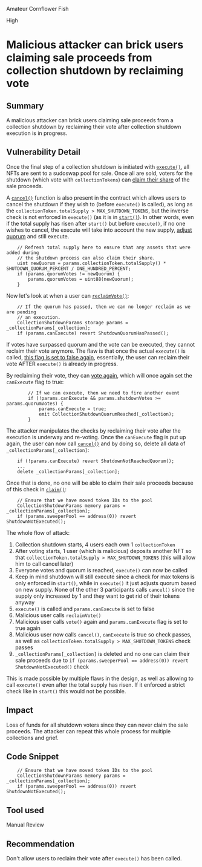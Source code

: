 Amateur Cornflower Fish

High

# Malicious attacker can brick users claiming sale proceeds from collection shutdown by reclaiming vote

## Summary
A malicious attacker can brick users claiming sale proceeds from a collection shutdown by reclaiming their vote after collection shutdown execution is in progress.
## Vulnerability Detail
Once the final step of a collection shutdown is initiated with [`execute()`](https://github.com/sherlock-audit/2024-08-flayer/blob/0ec252cf9ef0f3470191dcf8318f6835f5ef688c/flayer/src/contracts/utils/CollectionShutdown.sol#L231-L275), all NFTs are sent to a sudoswap pool for sale. Once all are sold, voters for the shutdown (which vote with `collectionTokens`) can [claim their share](https://github.com/sherlock-audit/2024-08-flayer/blob/0ec252cf9ef0f3470191dcf8318f6835f5ef688c/flayer/src/contracts/utils/CollectionShutdown.sol#L285-L315) of the sale proceeds.

A [`cancel()`](https://github.com/sherlock-audit/2024-08-flayer/blob/0ec252cf9ef0f3470191dcf8318f6835f5ef688c/flayer/src/contracts/utils/CollectionShutdown.sol#L390-L405) function is also present in the contract which allows users to cancel the shutdown if they wish to (before `execute()` is called), as long as the `collectionToken.totalSupply > MAX_SHUTDOWN_TOKENS`, but the inverse check is not enforced in `execute()` (as it is in [`start()`](https://github.com/sherlock-audit/2024-08-flayer/blob/0ec252cf9ef0f3470191dcf8318f6835f5ef688c/flayer/src/contracts/utils/CollectionShutdown.sol#L147)). In other words, even if the total supply has risen after `start()` but before `execute()`, if no one wishes to cancel, the execute will take into account the new supply, [adjust quorum](https://github.com/sherlock-audit/2024-08-flayer/blob/0ec252cf9ef0f3470191dcf8318f6835f5ef688c/flayer/src/contracts/utils/CollectionShutdown.sol#L243-L248) and still execute.

```solidity
    // Refresh total supply here to ensure that any assets that were added during
    // the shutdown process can also claim their share.
    uint newQuorum = params.collectionToken.totalSupply() * SHUTDOWN_QUORUM_PERCENT / ONE_HUNDRED_PERCENT;
    if (params.quorumVotes != newQuorum) {
        params.quorumVotes = uint88(newQuorum);
    }
```

Now let's look at when a user can [`reclaimVote()`](https://github.com/sherlock-audit/2024-08-flayer/blob/0ec252cf9ef0f3470191dcf8318f6835f5ef688c/flayer/src/contracts/utils/CollectionShutdown.sol#L356-L377):

```solidity
    // If the quorum has passed, then we can no longer reclaim as we are pending
    // an execution.
    CollectionShutdownParams storage params = _collectionParams[_collection];
    if (params.canExecute) revert ShutdownQuorumHasPassed();
```

If votes have surpassed quorum and the vote can be executed, they cannot reclaim their vote anymore. The flaw is that once the actual `execute()` is called, [this flag is set to false again](https://github.com/sherlock-audit/2024-08-flayer/blob/0ec252cf9ef0f3470191dcf8318f6835f5ef688c/flayer/src/contracts/utils/CollectionShutdown.sol#L273), essentially, the user can reclaim their vote AFTER `execute()` is already in progress.

By reclaiming their vote, they can [vote again](https://github.com/sherlock-audit/2024-08-flayer/blob/0ec252cf9ef0f3470191dcf8318f6835f5ef688c/flayer/src/contracts/utils/CollectionShutdown.sol#L191-L214), which will once again set the `canExecute` flag to true:

```solidity
        // If we can execute, then we need to fire another event
        if (!params.canExecute && params.shutdownVotes >= params.quorumVotes) {
            params.canExecute = true;
            emit CollectionShutdownQuorumReached(_collection);
        }
```

The attacker manipulates the checks by reclaiming their vote after the execution is underway and re-voting. Once the `canExecute` flag is put up again, the user can now call [`cancel()`](https://github.com/sherlock-audit/2024-08-flayer/blob/0ec252cf9ef0f3470191dcf8318f6835f5ef688c/flayer/src/contracts/utils/CollectionShutdown.sol#L390-L405) and by doing so, delete all data of `_collectionParams[_collection]`:

```solidity
    if (!params.canExecute) revert ShutdownNotReachedQuorum();
    ...
    delete _collectionParams[_collection];
```

Once that is done, no one will be able to claim their sale proceeds because of this check in [`claim()`](https://github.com/sherlock-audit/2024-08-flayer/blob/0ec252cf9ef0f3470191dcf8318f6835f5ef688c/flayer/src/contracts/utils/CollectionShutdown.sol#L285C14-L315):

```solidity
    // Ensure that we have moved token IDs to the pool
    CollectionShutdownParams memory params = _collectionParams[_collection];
    if (params.sweeperPool == address(0)) revert ShutdownNotExecuted();
```

The whole flow of attack:

1. Collection shutdown starts, 4 users each own 1 `collectionToken`
2. After voting starts, 1 user (which is malicious) deposits another NFT so that `collectionToken.totalSupply > MAX_SHUTDOWN_TOKENS` (this will allow him to call cancel later)
3. Everyone votes and quorum is reached, `execute()` can now be called
4. Keep in mind shutdown will still execute since a check for max tokens is only enforced in `start()`, while in `execute()` it just adjusts quorum based on new supply. None of the other 3 participants calls `cancel()` since the supply only increased by 1 and they want to get rid of their tokens anyway
5. `execute()` is called and `params.canExecute` is set to false
6. Malicious user calls `reclaimVote()`
7. Malicious user calls `vote()` again and `params.canExecute` flag is set to true again
8. Malicious user now calls `cancel()`, `canExecute` is true so check passes, as well as `collectionToken.totalSupply > MAX_SHUTDOWN_TOKENS` check passes
9. `_collectionParams[_collection]` is deleted and no one can claim their sale proceeds due to `if (params.sweeperPool == address(0)) revert ShutdownNotExecuted()` check 


This is made possible by multiple flaws in the design, as well as allowing to call `execute()` even after the total supply has risen. If it enforced a strict check like in `start()` this would not be possible.


## Impact
Loss of funds for all shutdown voters since they can never claim the sale proceeds. The attacker can repeat this whole process for multiple collections and grief.
## Code Snippet
```solidity
    // Ensure that we have moved token IDs to the pool
    CollectionShutdownParams memory params = _collectionParams[_collection];
    if (params.sweeperPool == address(0)) revert ShutdownNotExecuted();
```
## Tool used
Manual Review

## Recommendation
Don't allow users to reclaim their vote after `execute()` has been called.